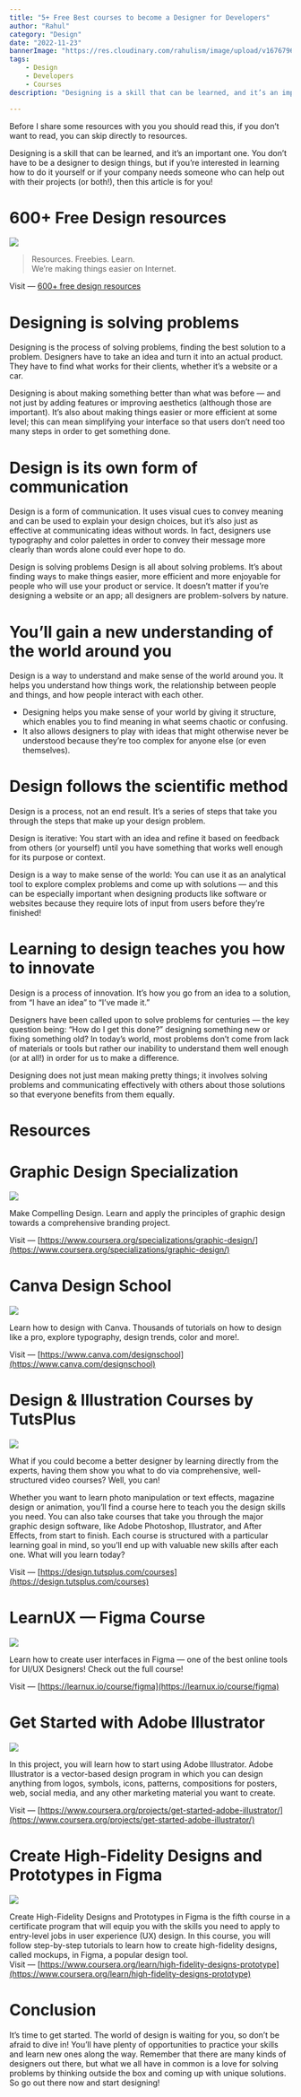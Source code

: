 ```yaml
---
title: "5+ Free Best courses to become a Designer for Developers"
author: "Rahul"
category: "Design"
date: "2022-11-23"
bannerImage: "https://res.cloudinary.com/rahulism/image/upload/v1676796578/1_ikPtktjTWTDvEV2AXqTDvg_loobqi.webp"
tags:
    - Design
    - Developers
    - Courses
description: "Designing is a skill that can be learned, and it’s an important one. You don’t have to be a designer to design things, but if you’re interested in learning how to do it yourself or if your company needs someone who can help out with their projects (or both!), then this article is for you!"

---
```


Before I share some resources with you you should read this, if you don’t want to read, you can skip directly to resources. 

Designing is a skill that can be learned, and it’s an important one. You don’t have to be a designer to design things, but if you’re interested in learning how to do it yourself or if your company needs someone who can help out with their projects (or both!), then this article is for you!

# 600+ Free Design resources

![](https://miro.medium.com/max/700/0*nMUtvCLHhCVKS3x_.jpeg)

> Resources. Freebies. Learn.  
> We’re making things easier on Internet.

Visit —  [600+ free design resources](https://learnn.cc/design)

# Designing is solving problems

Designing is the process of solving problems, finding the best solution to a problem. Designers have to take an idea and turn it into an actual product. They have to find what works for their clients, whether it’s a website or a car.

Designing is about making something better than what was before — and not just by adding features or improving aesthetics (although those are important). It’s also about making things easier or more efficient at some level; this can mean simplifying your interface so that users don’t need too many steps in order to get something done.

# Design is its own form of communication

Design is a form of communication. It uses visual cues to convey meaning and can be used to explain your design choices, but it’s also just as effective at communicating ideas without words. In fact, designers use typography and color palettes in order to convey their message more clearly than words alone could ever hope to do.

Design is solving problems Design is all about solving problems. It’s about finding ways to make things easier, more efficient and more enjoyable for people who will use your product or service. It doesn’t matter if you’re designing a website or an app; all designers are problem-solvers by nature.

# You’ll gain a new understanding of the world around you

Design is a way to understand and make sense of the world around you. It helps you understand how things work, the relationship between people and things, and how people interact with each other.

-   Designing helps you make sense of your world by giving it structure, which enables you to find meaning in what seems chaotic or confusing.
-   It also allows designers to play with ideas that might otherwise never be understood because they’re too complex for anyone else (or even themselves).

# Design follows the scientific method

Design is a process, not an end result. It’s a series of steps that take you through the steps that make up your design problem.

Design is iterative: You start with an idea and refine it based on feedback from others (or yourself) until you have something that works well enough for its purpose or context.

Design is a way to make sense of the world: You can use it as an analytical tool to explore complex problems and come up with solutions — and this can be especially important when designing products like software or websites because they require lots of input from users before they’re finished!

# Learning to design teaches you how to innovate

Design is a process of innovation. It’s how you go from an idea to a solution, from “I have an idea” to “I’ve made it.”

Designers have been called upon to solve problems for centuries — the key question being: “How do I get this done?” designing something new or fixing something old? In today’s world, most problems don’t come from lack of materials or tools but rather our inability to understand them well enough (or at all!) in order for us to make a difference.

Designing does not just mean making pretty things; it involves solving problems and communicating effectively with others about those solutions so that everyone benefits from them equally.

# Resources

# Graphic Design Specialization

![](https://miro.medium.com/max/700/0*mQFwspFDjLUA9IKo.png)

Make Compelling Design. Learn and apply the principles of graphic design towards a comprehensive branding project.

Visit —  [https://www.coursera.org/specializations/graphic-design/](https://www.coursera.org/specializations/graphic-design/)

# Canva Design School

![](https://miro.medium.com/max/700/0*g9LenWC0cjGE_owC.png)

Learn how to design with Canva. Thousands of tutorials on how to design like a pro, explore typography, design trends, color and more!.

Visit —  [https://www.canva.com/designschool](https://www.canva.com/designschool)

# Design & Illustration Courses by TutsPlus

![](https://miro.medium.com/max/700/0*hHnz8pPeZTm0SBmd.png)

What if you could become a better designer by learning directly from the experts, having them show you what to do via comprehensive, well-structured video courses? Well, you can!

Whether you want to learn photo manipulation or text effects, magazine design or animation, you’ll find a course here to teach you the design skills you need. You can also take courses that take you through the major graphic design software, like Adobe Photoshop, Illustrator, and After Effects, from start to finish. Each course is structured with a particular learning goal in mind, so you’ll end up with valuable new skills after each one. What will you learn today?

Visit —  [https://design.tutsplus.com/courses](https://design.tutsplus.com/courses)

# LearnUX — Figma Course

![](https://miro.medium.com/max/700/0*hUjgLAbXoUxlxbmw.png)

Learn how to create user interfaces in Figma — one of the best online tools for UI/UX Designers! Check out the full course!

Visit —  [https://learnux.io/course/figma](https://learnux.io/course/figma)

# Get Started with Adobe Illustrator

![](https://miro.medium.com/max/700/0*yCg9vPCL9b4-zPXL.png)

In this project, you will learn how to start using Adobe Illustrator. Adobe Illustrator is a vector-based design program in which you can design anything from logos, symbols, icons, patterns, compositions for posters, web, social media, and any other marketing material you want to create.

Visit —  [https://www.coursera.org/projects/get-started-adobe-illustrator/](https://www.coursera.org/projects/get-started-adobe-illustrator/)

# Create High-Fidelity Designs and Prototypes in Figma

![](https://miro.medium.com/max/700/0*c4A8H3L8f_Pbi5Wb.png)

Create High-Fidelity Designs and Prototypes in Figma is the fifth course in a certificate program that will equip you with the skills you need to apply to entry-level jobs in user experience (UX) design. In this course, you will follow step-by-step tutorials to learn how to create high-fidelity designs, called mockups, in Figma, a popular design tool.  
Visit —  [https://www.coursera.org/learn/high-fidelity-designs-prototype](https://www.coursera.org/learn/high-fidelity-designs-prototype)

# Conclusion

It’s time to get started. The world of design is waiting for you, so don’t be afraid to dive in! You’ll have plenty of opportunities to practice your skills and learn new ones along the way. Remember that there are many kinds of designers out there, but what we all have in common is a love for solving problems by thinking outside the box and coming up with unique solutions. So go out there now and start designing!
